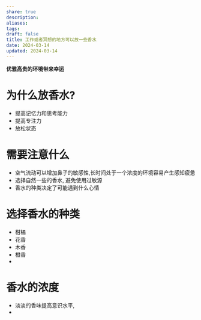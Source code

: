 ```yaml
---
share: true
description: 
aliases: 
tags: 
draft: false
title: 工作或者冥想的地方可以放一些香水
date: 2024-03-14
updated: 2024-03-14
---
```

**优雅高贵的环境带来幸运**

# 为什么放香水?
- 提高记忆力和思考能力
- 提高专注力
- 放松状态

# 需要注意什么
- 空气流动可以增加鼻子的敏感性,长时间处于一个浓度的环境容易产生感知疲惫
- 选择自然一些的香水, 避免使用过敏源
- 香水的种类决定了可能遇到什么心情

# 选择香水的种类
- 柑橘
- 花香
- 木香
- 橙香
- 

# 香水的浓度
- 淡淡的香味提高意识水平,
- 

